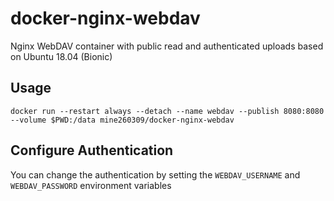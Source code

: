 # docker-nginx-webdav

Nginx WebDAV container with public read and authenticated uploads based on Ubuntu 18.04 (Bionic)

## Usage

```
docker run --restart always --detach --name webdav --publish 8080:8080 --volume $PWD:/data mine260309/docker-nginx-webdav
```

## Configure Authentication

You can change the authentication by setting the `WEBDAV_USERNAME` and `WEBDAV_PASSWORD` environment variables
